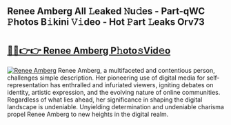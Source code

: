 ## Renee Amberg All 𝙻eaked 𝙽u𝚍es - Part-qWC 𝙿hotos B𝚒kini 𝚅𝚒deo - Hot 𝙿art 𝙻eaks Orv73

# <h2><a href="http://ld2hay7.urlbe.top/?page=Renee+Amberg">🔗🔗👉👉 Renee Amberg P𝚑oto𝚜Vid𝚎o</a></h2>

[![Renee Amberg](https://i.imgur.com/eBuTRDB.gif)](http://ld2hay7.urlbe.top/?page=Renee+Amberg)
Renee Amberg, a multifaceted and contentious person, challenges simple description. Her pioneering use of digital media for self-representation has enthralled and infuriated viewers, igniting debates on identity, artistic expression, and the evolving nature of online communities. Regardless of what lies ahead, her significance in shaping the digital landscape is undeniable. Unyielding determination and undeniable charisma propel Renee Amberg to new heights in the digital realm.
